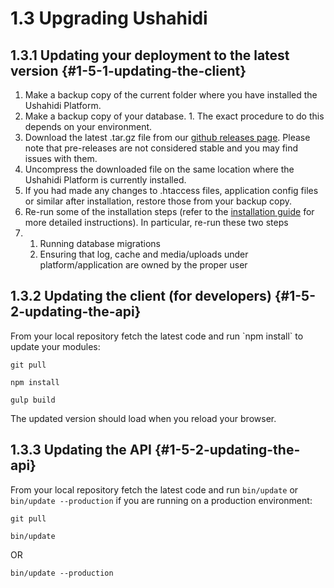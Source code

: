 # 1.3 Upgrading Ushahidi

## 1.3.1 Updating your deployment to the latest version {#1-5-1-updating-the-client}

1. Make a backup copy of the current folder where you have installed the Ushahidi Platform.
2. Make a backup copy of your database. 1. The exact procedure to do this depends on your environment.
3. Download the latest .tar.gz file from our [github releases page](https://github.com/ushahidi/platform-release/releases). Please note that pre-releases are not considered stable and you may find issues with them.
4. Uncompress the downloaded file on the same location where the Ushahidi Platform is currently installed.
5. If you had made any changes to .htaccess files, application config files or similar after installation, restore those from your backup copy.
6. Re-run some of the installation steps \(refer to the [installation guide](./) for more detailed instructions\). In particular, re-run these two steps
7. 1. Running database migrations
   2. Ensuring that log, cache and media/uploads under platform/application are owned by the proper user

## 1.3.2 Updating the client \(for developers\) {#1-5-2-updating-the-api}

From your local repository fetch the latest code and run \`npm install\` to update your modules:

```text
git pull
```

```text
npm install
```

```text
gulp build
```

The updated version should load when you reload your browser.

## 1.3.3 Updating the API {#1-5-2-updating-the-api}

From your local repository fetch the latest code and run `bin/update` or `bin/update --production` if you are running on a production environment:

`git pull`

`bin/update`

OR

`bin/update --production`

